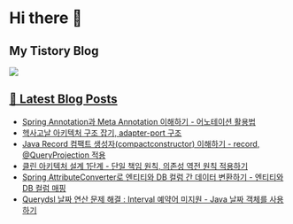 # Hi there 👋

## My Tistory Blog

<p>
    <a href="https://kylo8.tistory.com"><img src="https://img.shields.io/badge/Tistory-000000?style=flat-square&logo=Tistory&logoColor=white"/>
</p>

## 📕 Latest Blog Posts

<ul><li><a href='https://kylo8.tistory.com/entry/Spring-Annotation%EA%B3%BC-Meta-Annotation-%EC%9D%B4%ED%95%B4%ED%95%98%EA%B8%B0-%EC%96%B4%EB%85%B8%ED%85%8C%EC%9D%B4%EC%85%98-%ED%99%9C%EC%9A%A9%EB%B2%95' target='_blank'>Spring Annotation과 Meta Annotation 이해하기 - 어노테이션 활용법</a></li><li><a href='https://kylo8.tistory.com/entry/%ED%97%A5%EC%82%AC%EA%B3%A0%EB%82%A0-%EC%95%84%ED%82%A4%ED%85%8D%EC%B2%98-%EA%B5%AC%EC%A1%B0-%EC%9E%A1%EA%B8%B0-adapter-port-%EA%B5%AC%EC%A1%B0' target='_blank'>헥사고날 아키텍처 구조 잡기, adapter-port 구조</a></li><li><a href='https://kylo8.tistory.com/entry/Java-Record-%EC%BB%B4%ED%8C%A9%ED%8A%B8-%EC%83%9D%EC%84%B1%EC%9E%90compactconstructor-%EC%9D%B4%ED%95%B4%ED%95%98%EA%B8%B0-record-QueryProjection-%EC%A0%81%EC%9A%A9' target='_blank'>Java Record 컴팩트 생성자(compactconstructor) 이해하기 - record, @QueryProjection 적용</a></li><li><a href='https://kylo8.tistory.com/entry/%ED%81%B4%EB%A6%B0-%EC%95%84%ED%82%A4%ED%85%8D%EC%B2%98-%EC%84%A4%EA%B3%84-1%EB%8B%A8%EA%B3%84-%EB%8B%A8%EC%9D%BC-%EC%B1%85%EC%9E%84-%EC%9B%90%EC%B9%99-%EC%9D%98%EC%A1%B4%EC%84%B1-%EC%97%AD%EC%A0%84-%EC%9B%90%EC%B9%99-%EC%A0%81%EC%9A%A9%ED%95%98%EA%B8%B0' target='_blank'>클린 아키텍처 설계 1단계 - 단일 책임 원칙, 의존성 역전 원칙 적용하기</a></li><li><a href='https://kylo8.tistory.com/entry/Spring-AttributeConverter%EB%A1%9C-%EC%97%94%ED%8B%B0%ED%8B%B0%EC%99%80-DB-%EC%BB%AC%EB%9F%BC-%EA%B0%84-%EB%8D%B0%EC%9D%B4%ED%84%B0-%EB%B3%80%ED%99%98%ED%95%98%EA%B8%B0-%EC%97%94%ED%8B%B0%ED%8B%B0%EC%99%80-DB-%EC%BB%AC%EB%9F%BC-%EB%A7%A4%ED%95%91' target='_blank'>Spring AttributeConverter로 엔티티와 DB 컬럼 간 데이터 변환하기 - 엔티티와 DB 컬럼 매핑</a></li><li><a href='https://kylo8.tistory.com/entry/Querydsl-%EB%82%A0%EC%A7%9C-%EC%97%B0%EC%82%B0-%EB%AC%B8%EC%A0%9C-%ED%95%B4%EA%B2%B0-Interval-%EC%98%88%EC%95%BD%EC%96%B4-%EB%AF%B8%EC%A7%80%EC%9B%90-Java-%EB%82%A0%EC%A7%9C-%EA%B0%9D%EC%B2%B4%EB%A5%BC-%EC%82%AC%EC%9A%A9%ED%95%98%EA%B8%B0' target='_blank'>Querydsl 날짜 연산 문제 해결 : Interval 예약어 미지원 - Java 날짜 객체를 사용하기</a></li></ul>